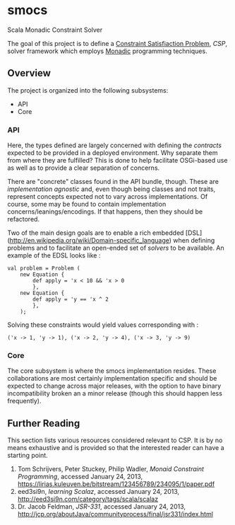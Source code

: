smocs
=====

Scala Monadic Constraint Solver

The goal of this project is to define a
[Constraint Satisfiaction Problem](http://en.wikipedia.org/wiki/Constraint_satisfaction_problem), *CSP*, solver framework which employs
[Monadic](http://en.wikipedia.org/wiki/Monad_(functional_programming) "Monad") programming techniques.


Overview
--------

The project is organized into the following subsystems:

* API
* Core

### API ###

Here, the types defined are largely concerned with defining the *contracts*
expected to be provided in a deployed environment.  Why separate them from
where they are fulfilled?  This is done to help facilitate OSGi-based use
as well as to provide a clear separation of concerns.

There are "concrete" classes found in the API bundle, though.  These are
*implementation agnostic* and, even though being classes and not traits,
represent concepts expected not to vary across implementations.  Of course,
some may be found to contain implementation concerns/leanings/encodings.  If
that happens, then they should be refactored.

Two of the main design goals are to enable a rich embedded
[DSL] (http://en.wikipedia.org/wiki/Domain-specific_language) when defining
problems and to facilitate an open-ended set of *solvers* to be available.
An example of the EDSL looks like :

	val problem = Problem (
		new Equation {
			def apply = 'x < 10 && 'x > 0
			},
		new Equation {
			def apply = 'y == 'x ^ 2
			},
		);

Solving these constraints would yield values corresponding with :

	('x -> 1, 'y -> 1), ('x -> 2, 'y -> 4), ('x -> 3, 'y -> 9)


### Core ###

The core subsystem is where the smocs implementation resides.  These
collaborations are most certainly implementation specific and should be
expected to change across major releases, with the option to have binary
incompatibility broken an a minor release (though this should happen less
frequently).

Further Reading
---------------

This section lists various resources considered relevant to CSP.  It is by
no means exhaustive and is provided so that the interested reader can
have a starting point.

1. Tom Schrijvers, Peter Stuckey, Philip Wadler,
	*Monaid Constraint Programming*, accessed January 24, 2013,
	https://lirias.kuleuven.be/bitstream/123456789/234095/1/paper.pdf
2. eed3si9n, *learning Scalaz*, accessed January 24, 2013,
	http://eed3si9n.com/category/tags/scala/scalaz
3. Dr. Jacob Feldman, *JSR-331*,
	accessed January 24, 2013,
	http://jcp.org/aboutJava/communityprocess/final/jsr331/index.html

